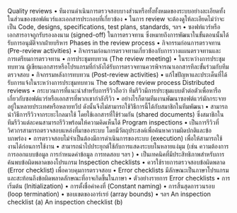 Quality reviews
•	ทีมงานดำเนินการตรวจสอบบางส่วนหรือทั้งทั้งหมดของระบบอย่างละเอียดทั้งในส่วนของซอฟต์แวร์และเอกสารประกอบที่เกี่ยวข้อง
•	ในการ review จะต้องดูให้ละเอียดไม่ว่าจะเป็น Code, designs, specifications, test plans, standards,  ฯลฯ
•	ซอฟท์แวร์หรือเอกสารอาจถูกรับรองลงนาม (signed-off) ในการตรวจทาน ซึ่งหมายถึงการพัฒนาในขั้นตอนนั้นได้รับการอนุมัติจากฝ่ายบริหาร
Phases in the review process
•	กิจกรรมก่อนการตรวจทาน (Pre-review activities)
•	กิจกรรมก่อนการตรวจทานเกี่ยวข้องกับการวางแผนตรวจทานและการเตรียมการตรวจทาน
•	การประชุมทบทวน (The review meeting)
•	ในระหว่างการประชุมทบทวน ผู้เขียนเอกสารหรือโปรแกรมที่กำลังได้รับการตรวจทานควรพิจารณาเอกสารทีละขั้นร่วมกับทีมตรวจสอบ
•	กิจกรรมหลังการทบทวน (Post-review activities)
•	แก้ไขปัญหาและประเด็นที่ได้รับการแจ้งในระหว่างการประชุมทบทวน
The software review process 
Distributed reviews
•	กระบวนการที่แนะนำสำหรับการรีวิวถือว่า ทีมรีวิวมีการประชุมแบบตัวต่อตัวเพื่อหารือเกี่ยวกับซอฟต์แวร์หรือเอกสารที่พวกเขากำลังรีวิว
•	อย่างไรก็ตามทีมงานพัฒนาซอฟต์แวร์มักกระจายอยู่ในหลายประเทศหรือหลายทวีป ดังนั้นจึงไม่สามารถใช้วิธีการนี้ได้กับสมาชิกในทีมพัฒนา
•	สามารถนำวิธีการรีวิวจากระยะไกลมาใช้  โดยใช้เอกสารที่ใช้ร่วมกัน (shared documents) ซึ่งสมาชิกในทีมรีวิวแต่ละคนสามารถรีวิวพร้อมให้ความคิดเห็นได้
Program inspections
•	เป็นการรีวิวที่วิศวกรสามารถตรวจสอบแหล่งที่มาของระบบ โดยมีวัตถุประสงค์เพื่อค้นหาความผิดปกติและข้อบกพร่อง
•	การตรวจสอบไม่จำเป็นต้องมีการดำเนินการของระบบ (execution) เพื่อให้สามารถใช้งานได้ก่อนการใช้งาน
•	สามารถนำไปประยุกต์ใช้กับการแสดงระบบในหลายแง่มุม (เช่น ความต้องการ การออกแบบข้อมูล การกำหนดค่าข้อมูล การทดสอบ ฯลฯ )
•	เป็นเทคนิคที่มีประสิทธิภาพสำหรับการค้นพบข้อผิดพลาดของโปรแกรม
Inspection checklists
•	ควรใช้รายการตรวจสอบข้อผิดพลาด (Error checklist)  เพื่อควบคุมการตรวจสอบ
•	Error checklists มีลักษณะเป็นภาษาโปรแกรมและสะท้อนถึงข้อผิดพลาดลักษณะที่อาจเกิดขึ้นในภาษา
•	ตัวอย่างรายการ Error checklists 
•	การเริ่มต้น (Initialization)
•	การตั้งชื่อค่าคงที่ (Constant naming)
•	การสิ้นสุดการวนรอบ (loop termination)
•	ขอบเขตของอาร์เรย์ (array bounds) 
•	ฯลฯ
An inspection checklist (a)
An inspection checklist (b)
